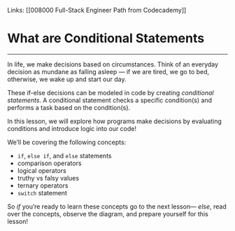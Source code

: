 Links:  [[008000 Full-Stack Engineer Path from Codecademy]]
# What are Conditional Statements
---
In life, we make decisions based on circumstances. Think of an everyday decision as mundane as falling asleep — if we are tired, we go to bed, otherwise, we wake up and start our day.

These if-else decisions can be modeled in code by creating _conditional statements_. A conditional statement checks a specific condition(s) and performs a task based on the condition(s).

In this lesson, we will explore how programs make decisions by evaluating conditions and introduce logic into our code!

We’ll be covering the following concepts:

-   `if`, `else if`, and `else` statements
-   comparison operators
-   logical operators
-   truthy vs falsy values
-   ternary operators
-   `switch` statement

So _if_ you’re ready to learn these concepts go to the next lesson— _else_, read over the concepts, observe the diagram, and prepare yourself for this lesson!